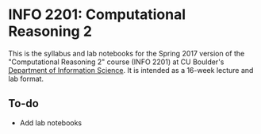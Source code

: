 # INFO 2201: Computational Reasoning 2
This is the syllabus and lab notebooks for the Spring 2017 version of the "Computational Reasoning 2" course (INFO 2201) at CU Boulder's [Department of Information Science](http://www.colorado.edu/cmci/academics/information-science). It is intended as a 16-week lecture and lab format.

## To-do
* Add lab notebooks
